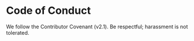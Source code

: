 # Code of Conduct

We follow the Contributor Covenant (v2.1). Be respectful; harassment is not tolerated.

